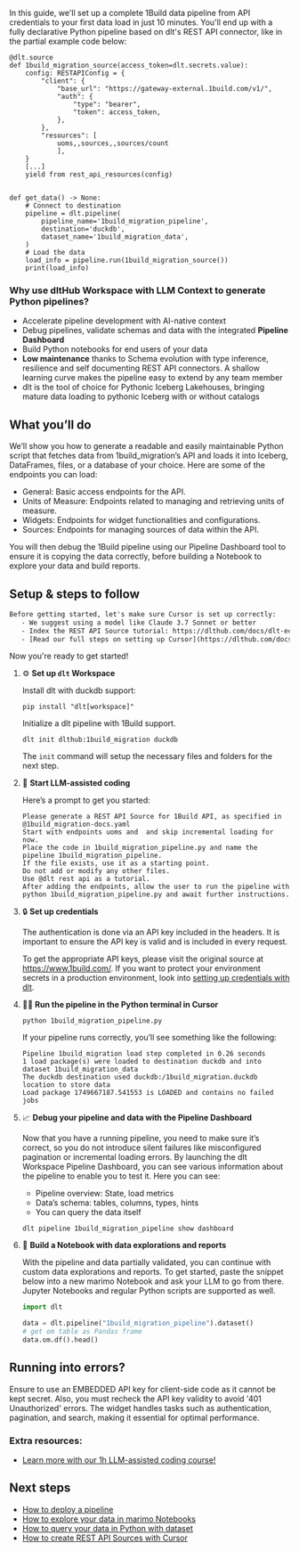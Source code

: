 In this guide, we'll set up a complete 1Build data pipeline from API credentials to your first data load in just 10 minutes. You'll end up with a fully declarative Python pipeline based on dlt's REST API connector, like in the partial example code below:

```python-outcome
@dlt.source
def 1build_migration_source(access_token=dlt.secrets.value):
    config: RESTAPIConfig = {
        "client": {
            "base_url": "https://gateway-external.1build.com/v1/",
            "auth": {
                "type": "bearer",
                "token": access_token,
            },
        },
        "resources": [
            uoms,,sources,,sources/count
            ],
    }
    [...]
    yield from rest_api_resources(config)


def get_data() -> None:
    # Connect to destination
    pipeline = dlt.pipeline(
        pipeline_name='1build_migration_pipeline',
        destination='duckdb',
        dataset_name='1build_migration_data', 
    )
    # Load the data
    load_info = pipeline.run(1build_migration_source())
    print(load_info) 
```

### Why use dltHub Workspace with LLM Context to generate Python pipelines?

- Accelerate pipeline development with AI-native context
- Debug pipelines, validate schemas and data with the integrated **Pipeline Dashboard**
- Build Python notebooks for end users of your data
- **Low maintenance** thanks to Schema evolution with type inference, resilience and self documenting REST API connectors. A shallow learning curve makes the pipeline easy to extend by any team member
- dlt is the tool of choice for Pythonic Iceberg Lakehouses, bringing mature data loading to pythonic Iceberg with or without catalogs

## What you’ll do

We’ll show you how to generate a readable and easily maintainable Python script that fetches data from 1build_migration’s API and loads it into Iceberg, DataFrames, files, or a database of your choice. Here are some of the endpoints you can load:

- General: Basic access endpoints for the API.
- Units of Measure: Endpoints related to managing and retrieving units of measure.
- Widgets: Endpoints for widget functionalities and configurations.
- Sources: Endpoints for managing sources of data within the API.

You will then debug the 1Build pipeline using our Pipeline Dashboard tool to ensure it is copying the data correctly, before building a Notebook to explore your data and build reports.

## Setup & steps to follow

```default
Before getting started, let's make sure Cursor is set up correctly:
   - We suggest using a model like Claude 3.7 Sonnet or better
   - Index the REST API Source tutorial: https://dlthub.com/docs/dlt-ecosystem/verified-sources/rest_api/ and add it to context as **@dlt rest api**
   - [Read our full steps on setting up Cursor](https://dlthub.com/docs/dlt-ecosystem/llm-tooling/cursor-restapi#23-configuring-cursor-with-documentation)
```

Now you're ready to get started!

1. ⚙️ **Set up `dlt` Workspace**
    
    Install dlt with duckdb support:
    ```shell
    pip install "dlt[workspace]"
    ```

    Initialize a dlt pipeline with 1Build support.
    ```shell
    dlt init dlthub:1build_migration duckdb
    ```

    The `init` command will setup the necessary files and folders for the next step.
    
2. 🤠 **Start LLM-assisted coding**
    
    Here’s a prompt to get you started:
    
    ```prompt
    Please generate a REST API Source for 1Build API, as specified in @1build_migration-docs.yaml 
    Start with endpoints uoms and  and skip incremental loading for now. 
    Place the code in 1build_migration_pipeline.py and name the pipeline 1build_migration_pipeline. 
    If the file exists, use it as a starting point. 
    Do not add or modify any other files. 
    Use @dlt rest api as a tutorial. 
    After adding the endpoints, allow the user to run the pipeline with python 1build_migration_pipeline.py and await further instructions.
    ```

    
3. 🔒 **Set up credentials** 
    
    The authentication is done via an API key included in the headers. It is important to ensure the API key is valid and is included in every request.
    
    To get the appropriate API keys, please visit the original source at https://www.1build.com/.
    If you want to protect your environment secrets in a production environment, look into [setting up credentials with dlt](https://dlthub.com/docs/walkthroughs/add_credentials).
    
4. 🏃‍♀️ **Run the pipeline in the Python terminal in Cursor**
    
    ```shell
    python 1build_migration_pipeline.py
    ```
    
    If your pipeline runs correctly, you’ll see something like the following:
    
    ```shell
    Pipeline 1build_migration load step completed in 0.26 seconds
    1 load package(s) were loaded to destination duckdb and into dataset 1build_migration_data
    The duckdb destination used duckdb:/1build_migration.duckdb location to store data
    Load package 1749667187.541553 is LOADED and contains no failed jobs
    ```
    
5. 📈 **Debug your pipeline and data with the Pipeline Dashboard**

    Now that you have a running pipeline, you need to make sure it’s correct, so you do not introduce silent failures like misconfigured pagination or incremental loading errors. By launching the dlt Workspace Pipeline Dashboard, you can see various information about the pipeline to enable you to test it. Here you can see:
    - Pipeline overview: State, load metrics
    - Data’s schema: tables, columns, types, hints
    - You can query the data itself
    
    ```shell
    dlt pipeline 1build_migration_pipeline show dashboard
    ```
    
6. 🐍 **Build a Notebook with data explorations and reports**

    With the pipeline and data partially validated, you can continue with custom data explorations and reports. To get started, paste the snippet below into a new marimo Notebook and ask your LLM to go from there. Jupyter Notebooks and regular Python scripts are supported as well.

    
    ```python
    import dlt

   data = dlt.pipeline("1build_migration_pipeline").dataset()
   # get om table as Pandas frame
   data.om.df().head()
    ```

## Running into errors?

Ensure to use an EMBEDDED API key for client-side code as it cannot be kept secret. Also, you must recheck the API key validity to avoid '401 Unauthorized' errors. The widget handles tasks such as authentication, pagination, and search, making it essential for optimal performance.

### Extra resources:

- [Learn more with our 1h LLM-assisted coding course!](https://www.youtube.com/watch?v=GGid70rnJuM)

## Next steps

- [How to deploy a pipeline](https://dlthub.com/docs/walkthroughs/deploy-a-pipeline)
- [How to explore your data in marimo Notebooks](https://dlthub.com/docs/general-usage/dataset-access/marimo)
- [How to query your data in Python with dataset](https://dlthub.com/docs/general-usage/dataset-access/dataset)
- [How to create REST API Sources with Cursor](https://dlthub.com/docs/dlt-ecosystem/llm-tooling/cursor-restapi)
